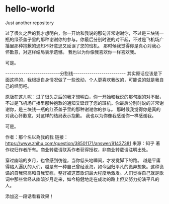 # hello-world
Just another repository


过了很久之后的我才想明白，你一开始和我说的那句非常谢谢你，不过是三块钱一瓶的绿茶盖子里的那种谢谢你的参与。你最后分别时说的对不起，不过是飞机场广播里那种抱歉的通知不好意思又延误了您的班机。 那时候我觉得你是真心对我心怀歉意，对这样结局表示遗憾。 我也以为你像我喜欢你一样喜欢我。

可是。

---------------------------分割线-------------------------- 其实原话应该是下面这样的，我根据自身情况做了一些改动，个人更喜欢我改的，可能说的就是我自己的经历吧。

原版在这儿呢：过了很久之后的我才想明白，你一开始和我说的那句跟的对不起，不过是飞机场广播里那种抱歉的通知又延误了您的班机。你最后分别时说的非常谢谢你，是三块钱一瓶的红茶盖子里的那种谢谢你的参与。 那时候我觉得你是真的对我心怀歉意，对这样的结局表示抱歉。 我也以为你像我感谢你一样感谢我。

可是。

作者：那个名以為我的我 链接：https://www.zhihu.com/question/38501171/answer/91437381 来源：知乎 著作权归作者所有。商业转载请联系作者获得授权，非商业转载请注明出处。



穿过幽暗的岁月，也曾感到彷徨，当你低头地瞬间，才发觉脚下的路。
越是平庸得陷入逼仄的人们，越是有一种自己曾经沧海，如今回归平凡的诡异想象。这种诡谲的自我崇高和自我安慰，整好被这首歌词最大程度地激发。人们觉得自己就是歌词中那些曾经从幽暗岁月走来，如今稳健地走在成功的路上但又努力扮演平凡的人。



添加这一段话看看效果！
